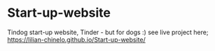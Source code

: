 # Start-up-website
Tindog start-up website, Tinder - but for dogs :) see live project here;  https://lilian-chinelo.github.io/Start-up-website/
